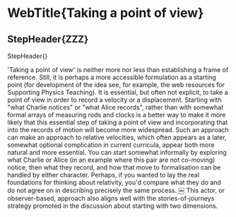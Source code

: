 # WebTitle{Taking a point of view}

## StepHeader{ZZZ}

StepHeader{}

'Taking a point of view' is neither more nor less than establishing a frame of reference. Still, it is perhaps a more accessible formulation as a starting point (for development of the idea see, for example, the web resources for Supporting Physics Teaching). It is essential, but often not explicit, to take a point of view in order to record a velocity or a displacement. Starting with "what Charlie notices" or "what Alice records", rather than with somewhat formal arrays of measuring rods and clocks is a better way to make it more likely that this essential step of taking a point of view and incorporating that into the records of motion will become more widespread. Such an approach can make an approach to relative velocities, which often appears as a later, somewhat optional complication in current curricula, appear both more natural and more essential. You can start somewhat informally by exploring what Charlie or Alice (in an example where this pair are not co-moving) notice, then what they record, and how that move to formalisation can be handled by either character. Perhaps, if you wanted to lay the real foundations for thinking about relativity, you'd compare what they do and do not agree on in describing precisely the same process.
￼
This actor, or observer-based, approach also aligns well with the stories-of-journeys strategy promoted in the discussion about starting with two dimensions.

